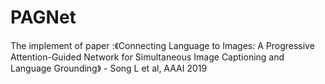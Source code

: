 # PAGNet
The implement of paper :《Connecting Language to Images: A Progressive Attention-Guided Network for Simultaneous Image Captioning and Language Grounding》 - Song L et al, AAAI 2019
